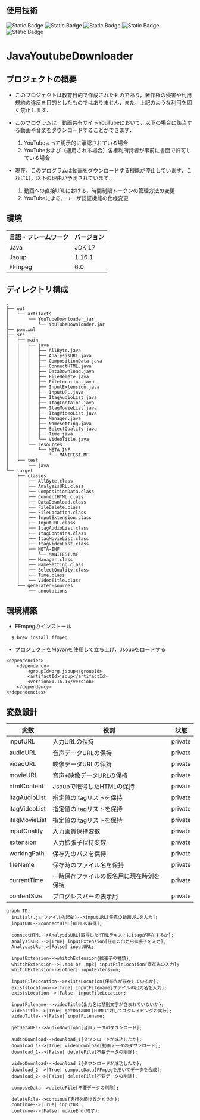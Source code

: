 ## 使用技術
![Static Badge](https://img.shields.io/badge/Java-blue) ![Static Badge](https://img.shields.io/badge/Maven-orange) ![Static Badge](https://img.shields.io/badge/Jsoup-lightblue) ![Static Badge](https://img.shields.io/badge/IntelliJ_IDEA-purple) ![Static Badge](https://img.shields.io/badge/FFmpeg-green)

# JavaYoutubeDownloader

## プロジェクトの概要
- このプロジェクトは教育目的で作成されたものであり，著作権の侵害や利用規約の違反を目的としたものではありません．また，上記のような利用を固く禁止します． 

- このプログラムは，動画共有サイトYouTubeにおいて，以下の場合に該当する動画や音楽をダウンロードすることができます．
  1. YouTubeよって明示的に承認されている場合
  2. YouTubeおよび（適用される場合）各権利所持者が事前に書面で許可している場合

- 現在，このプログラムは動画をダウンロードする機能が停止しています．これには，以下の理由が予測されています．<br>
  1. 動画への直接URLにおける，時間制限トークンの管理方法の変更
  2. YouTubeによる，ユーザ認証機能の仕様変更
 
## 環境
| 言語・フレームワーク  | バージョン |
| --------------------- | ---------- |
| Java                | JDK 17     |
| Jsoup                | 1.16.1      |
| FFmpeg                | 6.0      |

## ディレクトリ構成
```
.
├── out
│   └── artifacts
│       └── YouTubeDownloader_jar
│           └── YouTubeDownloader.jar
├── pom.xml
├── src
│   ├── main
│   │   ├── java
│   │   │   ├── AllByte.java
│   │   │   ├── AnalysisURL.java
│   │   │   ├── CompositionData.java
│   │   │   ├── ConnectHTML.java
│   │   │   ├── DataDownload.java
│   │   │   ├── FileDelete.java
│   │   │   ├── FileLocation.java
│   │   │   ├── InputExtension.java
│   │   │   ├── InputURL.java
│   │   │   ├── ItagAudioList.java
│   │   │   ├── ItagContains.java
│   │   │   ├── ItagMovieList.java
│   │   │   ├── ItagVideoList.java
│   │   │   ├── Manager.java
│   │   │   ├── NameSetting.java
│   │   │   ├── SelectQuality.java
│   │   │   ├── Time.java
│   │   │   └── VideoTitle.java
│   │   └── resources
│   │       └── META-INF
│   │           └── MANIFEST.MF
│   └── test
│       └── java
└── target
    ├── classes
    │   ├── AllByte.class
    │   ├── AnalysisURL.class
    │   ├── CompositionData.class
    │   ├── ConnectHTML.class
    │   ├── DataDownload.class
    │   ├── FileDelete.class
    │   ├── FileLocation.class
    │   ├── InputExtension.class
    │   ├── InputURL.class
    │   ├── ItagAudioList.class
    │   ├── ItagContains.class
    │   ├── ItagMovieList.class
    │   ├── ItagVideoList.class
    │   ├── META-INF
    │   │   └── MANIFEST.MF
    │   ├── Manager.class
    │   ├── NameSetting.class
    │   ├── SelectQuality.class
    │   ├── Time.class
    │   └── VideoTitle.class
    └── generated-sources
        └── annotations
```

## 環境構築
- FFmpegのインストール
```
  $ brew install ffmpeg
```
- プロジェクトをMavanを使用して立ち上げ，Jsoupをロードする
```
<dependencies>
    <dependency>
        <groupId>org.jsoup</groupId>
        <artifactId>jsoup</artifactId>
        <version>1.16.1</version>
    </dependency>
</dependencies>
```

## 変数設計
| 変数  | 役割 | 状態 |
| --------------------- | ---------- | ---------- |
| inputURL                | 入力URLの保持     | private     |
| audioURL                | 音声データURLの保持     | private     |
| videoURL                | 映像データURLの保持     | private     |
| movieURL                | 音声+映像データURLの保持     | private     |
| htmlContent                | Jsoupで取得したHTMLの保持     | private     |
| itagAudioList                | 指定値のitagリストを保持     | private     |
| itagVideoList                | 指定値のitagリストを保持     | private     |
| itagMovieList                | 指定値のitagリストを保持     | private     |
| inputQuality                | 入力画質保持変数     | private     |
| extension                | 入力拡張子保持変数     | private     |
| workingPath                | 保存先のパスを保持     | private     |
| fileName                | 保存時のファイル名を保持     | private     |
| currentTime                | 一時保存ファイルの仮名用に現在時刻を保持     | private     |
| contentSize                | プログレスパーの表示用     | private     |

```mermaid
graph TD;
  initial(.jarファイルの起動)-->inputURL[任意の動画URLを入力];
  inputURL-->connectHTML[HTMLの取得];

  connectHTML-->AnalysisURL{取得したHTMLテキストにitagが存在するか};
  AnalysisURL-->|True| inputExtension[任意の出力用拡張子を入力];
  AnalysisURL-->|False| inputURL;

  inputExtension-->whitchExtension{拡張子の種類};
  whitchExtension-->|.mp4 or .mp3| inputFileLocation[保存先の入力];
  whitchExtension-->|other| inputExtension;

  inputFileLocation-->existsLocation{保存先が存在しているか};
  existsLocation-->|True| inputFilename[ファイルの出力名を入力];
  existsLocation-->|False| inputFileLocation;

  inputFilename-->videoTitle{出力名に禁則文字が含まれていないか};
  videoTitle-->|True| getDataURL[HTMLに対してスクレイピングの実行];
  videoTitle-->|False| inputFilename;

  getDataURL-->audioDownload[音声データのダウンロード];

  audioDownload-->download_1{ダウンロードが成功したか};
  download_1-->|True| videoDownload[動画データのダウンロード];
  download_1-->|False| deleteFile[不要データの削除];

  videoDownload-->download_2{ダウンロードが成功したか};
  download_2-->|True| composeData[FFmpegを用いてデータを合成];
  download_2-->|False| deleteFile[不要データの削除];

  composeData-->deleteFile[不要データの削除];

  deleteFile-->continue{実行を続けるかどうか};
  continue-->|True| inputURL;
  continue-->|False| movieEnd(終了);
```
